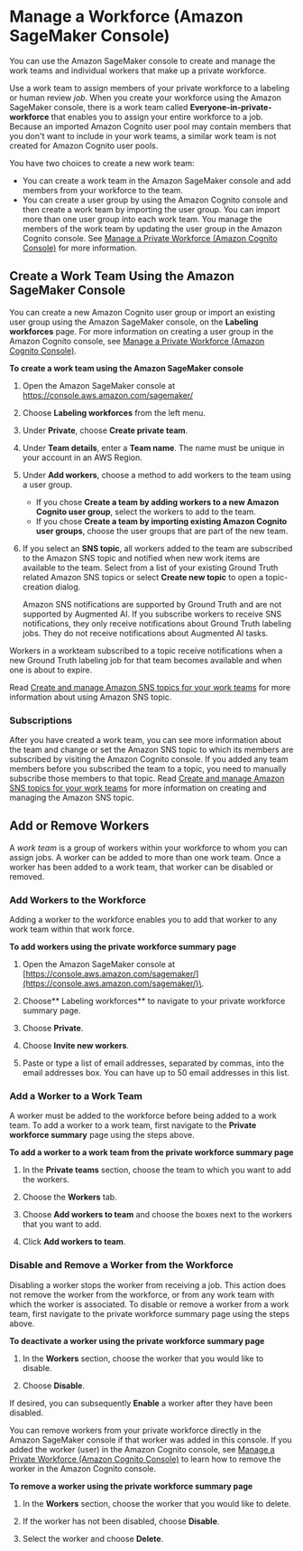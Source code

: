 # Manage a Workforce \(Amazon SageMaker Console\)<a name="sms-workforce-management-private-console"></a>

You can use the Amazon SageMaker console to create and manage the work teams and individual workers that make up a private workforce\. 

Use a work team to assign members of your private workforce to a labeling or human review *job*\. When you create your workforce using the Amazon SageMaker console, there is a work team called **Everyone\-in\-private\-workforce** that enables you to assign your entire workforce to a job\. Because an imported Amazon Cognito user pool may contain members that you don't want to include in your work teams, a similar work team is not created for Amazon Cognito user pools\.

 You have two choices to create a new work team: 
+ You can create a work team in the Amazon SageMaker console and add members from your workforce to the team\. 
+ You can create a user group by using the Amazon Cognito console and then create a work team by importing the user group\. You can import more than one user group into each work team\. You manage the members of the work team by updating the user group in the Amazon Cognito console\. See [Manage a Private Workforce \(Amazon Cognito Console\)](sms-workforce-management-private-cognito.md) for more information\.  

## Create a Work Team Using the Amazon SageMaker Console<a name="create-workteam-sm-console"></a>

You can create a new Amazon Cognito user group or import an existing user group using the Amazon SageMaker console, on the **Labeling workforces** page\. For more information on creating a user group in the Amazon Cognito console, see [Manage a Private Workforce \(Amazon Cognito Console\)](sms-workforce-management-private-cognito.md)\.

**To create a work team using the Amazon SageMaker console**

1. Open the Amazon SageMaker console at [https://console\.aws\.amazon\.com/sagemaker/](https://console.aws.amazon.com/sagemaker/) 

1. Choose **Labeling workforces** from the left menu\.

1.  Under **Private**, choose **Create private team**\. 

1. Under **Team details**, enter a **Team name**\. The name must be unique in your account in an AWS Region\. 

1. Under **Add workers**, choose a method to add workers to the team using a user group\.
   + If you chose **Create a team by adding workers to a new Amazon Cognito user group**, select the workers to add to the team\. 
   + If you chose **Create a team by importing existing Amazon Cognito user groups**, choose the user groups that are part of the new team\. 

1. If you select an **SNS topic**, all workers added to the team are subscribed to the Amazon SNS topic and notified when new work items are available to the team\. Select from a list of your existing Ground Truth related Amazon SNS topics or select **Create new topic** to open a topic\-creation dialog\. 

   Amazon SNS notifications are supported by Ground Truth and are not supported by Augmented AI\. If you subscribe workers to receive SNS notifications, they only receive notifications about Ground Truth labeling jobs\. They do not receive notifications about Augmented AI tasks\. 

Workers in a workteam subscribed to a topic receive notifications when a new Ground Truth labeling job for that team becomes available and when one is about to expire\. 

 Read [Create and manage Amazon SNS topics for your work teams](sms-workforce-management-private-sns.md) for more information about using Amazon SNS topic\.

### Subscriptions<a name="subscriptions"></a>

After you have created a work team, you can see more information about the team and change or set the Amazon SNS topic to which its members are subscribed by visiting the Amazon Cognito console\. If you added any team members before you subscribed the team to a topic, you need to manually subscribe those members to that topic\. Read [Create and manage Amazon SNS topics for your work teams](https://docs.aws.amazon.com/sagemaker/latest/dg/sms-workforce-management-private-sns.html) for more information on creating and managing the Amazon SNS topic\. 

## Add or Remove Workers<a name="add-remove-workers-sm"></a>

 A *work team* is a group of workers within your workforce to whom you can assign jobs\. A worker can be added to more than one work team\. Once a worker has been added to a work team, that worker can be disabled or removed\.

### Add Workers to the Workforce<a name="add-workers-sm-console"></a>

 Adding a worker to the workforce enables you to add that worker to any work team within that work force\.  

**To add workers using the private workforce summary page**

1. Open the Amazon SageMaker console at [https://console.aws.amazon.com/sagemaker/](https://console.aws.amazon.com/sagemaker/)\.

1. Choose** Labeling workforces** to navigate to your private workforce summary page\. 

1. Choose **Private**\.

1. Choose **Invite new workers**\.

1. Paste or type a list of email addresses, separated by commas, into the email addresses box\. You can have up to 50 email addresses in this list\. 

### Add a Worker to a Work Team<a name="add-worker-workteam-sm-console"></a>

 A worker must be added to the workforce before being added to a work team\. To add a worker to a work team, first navigate to the **Private workforce summary** page using the steps above\. 

**To add a worker to a work team from the private workforce summary page**

1. In the **Private teams** section, choose the team to which you want to add the workers\. 

1. Choose the **Workers** tab\. 

1. Choose **Add workers to team** and choose the boxes next to the workers that you want to add\.

1. Click **Add workers to team**\.

### Disable and Remove a Worker from the Workforce<a name="disable-remove-workers-console"></a>

Disabling a worker stops the worker from receiving a job\. This action does not remove the worker from the workforce, or from any work team with which the worker is associated\. To disable or remove a worker from a work team, first navigate to the private workforce summary page using the steps above\. 

**To deactivate a worker using the private workforce summary page**

1. In the **Workers** section, choose the worker that you would like to disable\. 

1. Choose **Disable**\. 

 If desired, you can subsequently **Enable** a worker after they have been disabled\. 

You can remove workers from your private workforce directly in the Amazon SageMaker console if that worker was added in this console\. If you added the worker \(user\) in the Amazon Cognito console, see [Manage a Private Workforce \(Amazon Cognito Console\)](sms-workforce-management-private-cognito.md) to learn how to remove the worker in the Amazon Cognito console\. 

**To remove a worker using the private workforce summary page**

1. In the **Workers** section, choose the worker that you would like to delete\. 

1. If the worker has not been disabled, choose **Disable**\.  

1. Select the worker and choose **Delete**\. 
